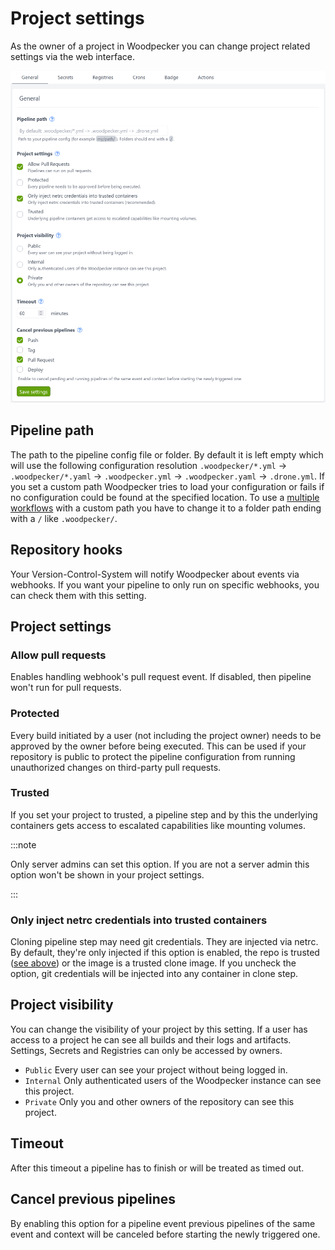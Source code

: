# Project settings

As the owner of a project in Woodpecker you can change project related settings via the web interface.

![project settings](./project-settings.png)

## Pipeline path

The path to the pipeline config file or folder. By default it is left empty which will use the following configuration resolution `.woodpecker/*.yml` -> `.woodpecker/*.yaml` -> `.woodpecker.yml` -> `.woodpecker.yaml` -> `.drone.yml`. If you set a custom path Woodpecker tries to load your configuration or fails if no configuration could be found at the specified location. To use a [multiple workflows](./25-workflows.md) with a custom path you have to change it to a folder path ending with a `/` like `.woodpecker/`.

## Repository hooks

Your Version-Control-System will notify Woodpecker about events via webhooks. If you want your pipeline to only run on specific webhooks, you can check them with this setting.

## Project settings

### Allow pull requests

Enables handling webhook's pull request event. If disabled, then pipeline won't run for pull requests.

### Protected

Every build initiated by a user (not including the project owner) needs to be approved by the owner before being executed. This can be used if your repository is public to protect the pipeline configuration from running unauthorized changes on third-party pull requests.

### Trusted

If you set your project to trusted, a pipeline step and by this the underlying containers gets access to escalated capabilities like mounting volumes.

:::note

Only server admins can set this option. If you are not a server admin this option won't be shown in your project settings.

:::

### Only inject netrc credentials into trusted containers

Cloning pipeline step may need git credentials. They are injected via netrc. By default, they're only injected if this option is enabled, the repo is trusted ([see above](#trusted)) or the image is a trusted clone image. If you uncheck the option, git credentials will be injected into any container in clone step.

## Project visibility

You can change the visibility of your project by this setting. If a user has access to a project he can see all builds and their logs and artifacts. Settings, Secrets and Registries can only be accessed by owners.

- `Public` Every user can see your project without being logged in.
- `Internal` Only authenticated users of the Woodpecker instance can see this project.
- `Private` Only you and other owners of the repository can see this project.

## Timeout

After this timeout a pipeline has to finish or will be treated as timed out.

## Cancel previous pipelines

By enabling this option for a pipeline event previous pipelines of the same event and context will be canceled before starting the newly triggered one.
